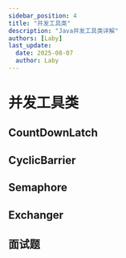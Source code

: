 ```yaml
---
sidebar_position: 4
title: "并发工具类"
description: "Java并发工具类详解"
authors: [Laby]
last_update:
  date: 2025-08-07
  author: Laby
---
```


# 并发工具类

## CountDownLatch

## CyclicBarrier

## Semaphore

## Exchanger

## 面试题
